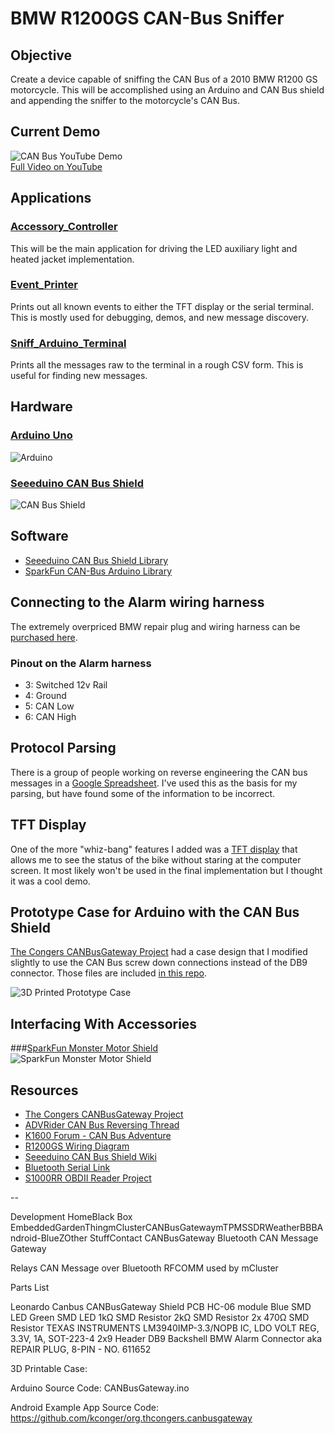 

# BMW R1200GS CAN-Bus Sniffer

## Objective
Create a device capable of sniffing the CAN Bus of a 2010 BMW R1200 GS motorcycle. This will be accomplished using an Arduino and CAN Bus shield and appending the sniffer to the motorcycle's CAN Bus.

## Current Demo
![CAN Bus YouTube Demo](https://j.gifs.com/2k85pM.gif)<br>
[Full Video on YouTube](https://youtu.be/-c5wJQV1saM)

## Applications
### [Accessory_Controller](Accessory_Controller/)
This will be the main application for driving the LED auxiliary
light and heated jacket implementation.

### [Event_Printer](Event_Printer/)
Prints out all known events to either the TFT display or the
serial terminal. This is mostly used for debugging, demos, and
new message discovery.

### [Sniff_Arduino_Terminal](Sniff_Arduino_Terminal/)
Prints all the messages raw to the terminal in a rough CSV form. This
is useful for finding new messages.

## Hardware
### [Arduino Uno](https://www.arduino.cc/en/Main/ArduinoBoardUno)<br>
![Arduino](http://www.arduino.cc/en/uploads/Main/ArduinoUno_R3_Front_450px.jpg)
### [Seeeduino CAN Bus Shield](http://www.seeedstudio.com/wiki/CAN-BUS_Shield_V1.2)<br>
![CAN Bus Shield](http://www.seeedstudio.com/wiki/images/thumb/b/b0/CAN-BUS_Shield_V1.2.jpg/400px-CAN-BUS_Shield_V1.2.jpg)

## Software
- [Seeeduino CAN Bus Shield Library](https://github.com/Seeed-Studio/CAN_BUS_Shield)
- [SparkFun CAN-Bus Arduino Library](https://github.com/sparkfun/SparkFun_CAN-Bus_Arduino_Library)

## Connecting to the Alarm wiring harness
The extremely overpriced BMW repair plug and wiring harness can be [purchased here](https://www.maxbmwmotorcycles.com/fiche/PartsSearch.aspx?&searchtype=partnumber&parts=83300413581).

### Pinout on the Alarm harness
- 3: Switched 12v Rail
- 4: Ground
- 5: CAN Low
- 6: CAN High

## Protocol Parsing
There is a group of people working on reverse engineering the CAN bus messages
in a [Google Spreadsheet](https://docs.google.com/spreadsheets/d/1tUrOES5fQZa92Robr6uP8v2dzQDq9ohHjUiTU3isqdc/edit#gid=0).
I've used this as the basis for my parsing, but have
found some of the information to be incorrect.

## TFT Display
One of the more "whiz-bang" features I added was a
[TFT display](https://learn.adafruit.com/1-8-tft-display/breakout-assembly)
that allows me to see the status of the bike without staring at
the computer screen. It most likely won't be used in the final
implementation but I thought it was a cool demo.

## Prototype Case for Arduino with the CAN Bus Shield
[The Congers CANBusGateway Project](http://development.thecongers.org/home/canbusgateway) had a case design that I modified slightly to use the CAN Bus screw down connections instead of the DB9 connector. Those files are included [in this repo](Mechanicals/).

![3D Printed Prototype Case](http://i.imgur.com/rbw4ONJ.jpg)

## Interfacing With Accessories
###[SparkFun Monster Motor Shield](https://www.sparkfun.com/products/10182)<br>
![SparkFun Monster Motor Shield](https://cdn.sparkfun.com//assets/parts/4/4/9/1/10182-01.jpg)

## Resources
- [The Congers CANBusGateway Project](http://development.thecongers.org/home/canbusgateway)
- [ADVRider CAN Bus Reversing Thread](http://advrider.com/index.php?threads/1200gs-canbus-reversing.1063196/)
- [K1600 Forum - CAN Bus Adventure](http://www.k1600forum.com/forum/bmw-k1600-maintenance-do-yourself/3440-canbus-adventure-begins-2.html)
- [R1200GS Wiring Diagram](http://www.r1200gs.info/R1200GS-WD2.pdf)
- [Seeeduino CAN Bus Shield Wiki](http://www.seeedstudio.com/wiki/CAN-BUS_Shield_V1.2)
- [Bluetooth Serial Link](https://www.adafruit.com/products/1588)
- [S1000RR OBDII Reader Project](http://www.s1000rrforum.com/forum/s1000rr-hp4-do-yourself/19954-diy-obd2-s100rr-extended-display-gauges-obd2-code-reader.html)



--



Development	
HomeBlack Box EmbeddedGardenThingmClusterCANBusGatewaymTPMSSDRWeatherBBBAndroid-BlueZOther StuffContact	
CANBusGateway
Bluetooth CAN Message Gateway


Relays CAN Message over Bluetooth RFCOMM used by mCluster



Parts List

Leonardo Canbus
CANBusGateway Shield PCB
HC-06 module
Blue SMD LED
Green SMD LED
1kΩ SMD Resistor
2kΩ SMD Resistor
2x 470Ω SMD Resistor
TEXAS INSTRUMENTS LM3940IMP-3.3/NOPB IC, LDO VOLT REG, 3.3V, 1A, SOT-223-4
2x9 Header
DB9 Backshell
BMW Alarm Connector aka REPAIR PLUG, 8-PIN - NO. 611652


3D Printable Case: 

Arduino Source Code: CANBusGateway.ino

Android Example App Source Code: https://github.com/kconger/org.thcongers.canbusgateway

